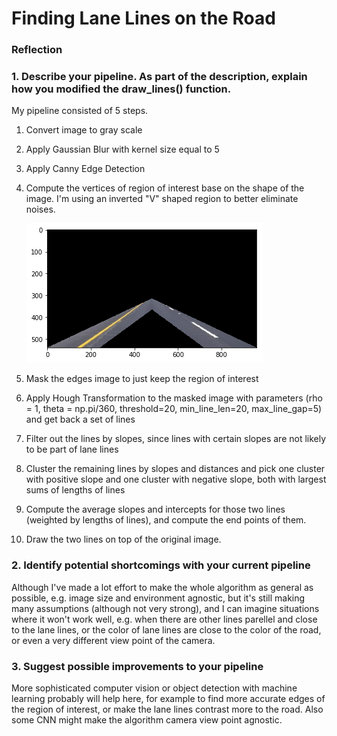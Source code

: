 # **Finding Lane Lines on the Road** 

[//]: # (Image References)

[image1]: ./writeup/region.png "Region of interest"

### Reflection

### 1. Describe your pipeline. As part of the description, explain how you modified the draw_lines() function.

My pipeline consisted of 5 steps.
1. Convert image to gray scale
2. Apply Gaussian Blur with kernel size equal to 5
3. Apply Canny Edge Detection
4. Compute the vertices of region of interest base on the shape of the image. I'm using an inverted "V" shaped region to better eliminate noises.

   ![Region of interest][image1]
5. Mask the edges image to just keep the region of interest
6. Apply Hough Transformation to the masked image with parameters (rho = 1, theta = np.pi/360, threshold=20, min_line_len=20, max_line_gap=5) and get back a set of lines
7. Filter out the lines by slopes, since lines with certain slopes are not likely to be part of lane lines
8. Cluster the remaining lines by slopes and distances and pick one cluster with positive slope and one cluster with negative slope, both with largest sums of lengths of lines
9. Compute the average slopes and intercepts for those two lines (weighted by lengths of lines), and compute the end points of them.
10. Draw the two lines on top of the original image.


### 2. Identify potential shortcomings with your current pipeline

Although I've made a lot effort to make the whole algorithm as general as possible, e.g. image size and environment agnostic, but it's still making many assumptions (although not very strong), and I can imagine situations where it won't work well, e.g. when there are other lines parellel and close to the lane lines, or the color of lane lines are close to the color of the road, or even a very different view point of the camera.


### 3. Suggest possible improvements to your pipeline

More sophisticated computer vision or object detection with machine learning probably will help here, for example to find more accurate edges of the region of interest, or make the lane lines contrast more to the road. Also some CNN might make the algorithm camera view point agnostic.
